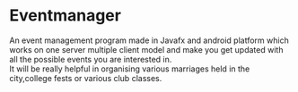 # Eventmanager
An event management program made in Javafx and android platform which works on one server multiple client model and make you get updated with all the possible events you are interested in.  
It will be really helpful in organising various marriages held in the city,college fests or various club classes.  

